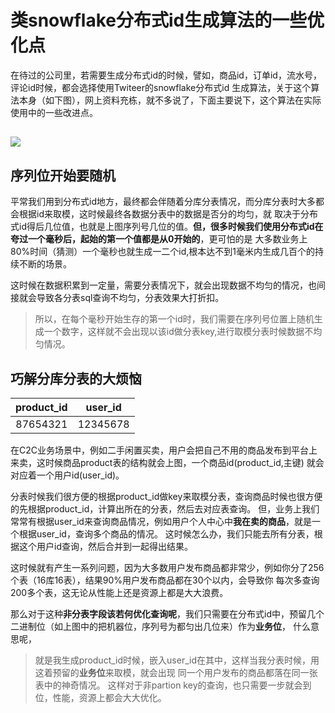 # 类snowflake分布式id生成算法的一些优化点

在待过的公司里，若需要生成分布式id的时候，譬如，商品id，订单id，流水号，评论id时候，都会选择使用Twiteer的snowflake分布式id
生成算法，关于这个算法本身（如下图），网上资料充栋，就不多说了，下面主要说下，这个算法在实际使用中的一些改进点。

![](http://7xpnzc.com1.z0.glb.clouddn.com/snowflake-64bit.jpg)
----
## 序列位开始要随机

平常我们用到分布式id地方，最终都会伴随着分库分表情况，而分库分表时大多都会根据id来取模，这时候最终各数据分表中的数据是否分的均匀，就
取决于分布式id得后几位值，也就是上图序列号几位的值。**但，很多时候我们使用分布式id在夸过一个毫秒后，起始的第一个值都是从0开始的**，更可怕的是
大多数业务上80%时间（猜测）一个毫秒也就生成一二个id,根本达不到1毫米内生成几百个的持续不断的场景。

这时候在数据积累到一定量，需要分表情况下，就会出现数据不均匀的情况，也间接就会导致各分表sql查询不均匀，分表效果大打折扣。
>所以，在每个毫秒开始生存的第一个id时，我们需要在序列号位置上随机生成一个数字，这样就不会出现以该id做分表key,进行取模分表时候数据不均匀情况。


## 巧解分库分表的大烦恼

|product_id|user_id|
|:---:|:---:|
|87654321|12345678|

在C2C业务场景中，例如二手闲置买卖，用户会把自己不用的商品发布到平台上来卖，这时候商品product表的结构就会上图，一个商品id(product_id,主键)
就会对应着一个用户id(user_id)。

分表时候我们很方便的根据product_id做key来取模分表，查询商品时候也很方便的先根据product_id，计算出所在的分表，然后去对应表查询。
但，业务上我们常常有根据user_id来查询商品情况，例如用户个人中心中**我在卖的商品**，就是一个根据user_id，查询多个商品的情况。
这时候怎么办，我们只能去所有分表，根据这个用户id查询，然后合并到一起得出结果。

这时候就有产生一系列问题，因为大多数用户发布商品都非常少，例如你分了256个表（16库16表），结果90%用户发布商品都在30个以内，会导致你
每次多查询200多个表，这无论从性能上还是资源上都是大大浪费。

那么对于这种**非分表字段该若何优化查询呢**，我们只需要在分布式id中，预留几个二进制位（如上图中的把机器位，序列号为都匀出几位来）作为**业务位**，
什么意思呢，
>就是我生成product_id时候，嵌入user_id在其中，这样当我分表时候，用这着预留的**业务位**来取模，就会出现 同一个用户发布的商品都落在同一张表中的神奇情况。
这样对于非partion key的查询，也只需要一步就会到位，性能，资源上都会大大优化。



